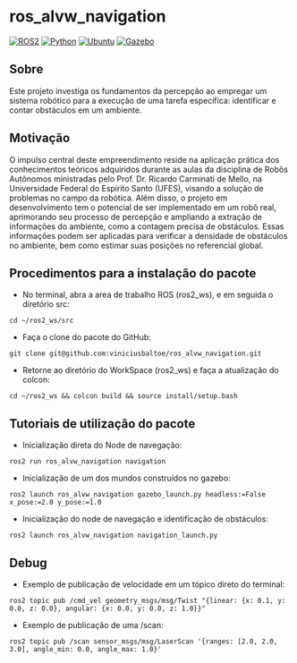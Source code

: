# ros_alvw_navigation

[![ROS2](https://img.shields.io/badge/ROS2-Humble-green)](https://docs.ros.org/en/humble/index.html)
[![Python](https://img.shields.io/badge/Python-v3.7-blue)](https://www.python.org/)
[![Ubuntu](https://img.shields.io/badge/Ubuntu-v22.04.4-red)](https://ubuntu.com/download)
[![Gazebo](https://img.shields.io/badge/Gazebo-vX-orange)](https://gazebosim.org/docs)

## Sobre

Este projeto investiga os fundamentos da percepção ao empregar um sistema robótico para a execução de uma tarefa específica: identificar e contar obstáculos em um ambiente.

## Motivação

O impulso central deste empreendimento reside na aplicação prática dos conhecimentos teóricos adquiridos durante as aulas da disciplina de Robôs Autônomos ministradas pelo Prof. Dr. Ricardo Carminati de Mello, na Universidade Federal do Espírito Santo (UFES), visando a solução de problemas no campo da robótica. Além disso, o projeto em desenvolvimento tem o potencial de ser implementado em um robô real, aprimorando seu processo de percepção e ampliando a extração de informações do ambiente, como a contagem precisa de obstáculos. Essas informações podem ser aplicadas para verificar a densidade de obstáculos no ambiente, bem como estimar suas posições no referencial global.
## Procedimentos para a instalação do pacote

* No terminal, abra a area de trabalho ROS (ros2_ws), e em seguida o diretório src:
```
cd ~/ros2_ws/src
```
* Faça o clone do pacote do GitHub:
```
git clone git@github.com:viniciusbaltoe/ros_alvw_navigation.git
```
* Retorne ao diretório do WorkSpace (ros2_ws) e faça a atualização do colcon:
```
cd ~/ros2_ws && colcon build && source install/setup.bash
```

## Tutoriais de utilização do pacote

* Inicialização direta do Node de navegação:
```
ros2 run ros_alvw_navigation navigation
```
* Inicialização de um dos mundos construídos no gazebo:
```
ros2 launch ros_alvw_navigation gazebo_launch.py headless:=False x_pose:=2.0 y_pose:=1.0
```
* Inicialização do node de navegação e identificação de obstáculos:
```
ros2 launch ros_alvw_navigation navigation_launch.py
```

## Debug

* Exemplo de publicação de velocidade em um tópico direto do terminal:
```
ros2 topic pub /cmd_vel geometry_msgs/msg/Twist "{linear: {x: 0.1, y: 0.0, z: 0.0}, angular: {x: 0.0, y: 0.0, z: 1.0}}"
```
* Exemplo de publicação de uma /scan:
```
ros2 topic pub /scan sensor_msgs/msg/LaserScan '{ranges: [2.0, 2.0, 3.0], angle_min: 0.0, angle_max: 1.0}'
```
